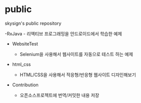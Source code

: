 # public
skysign's public repository

-RxJava
	- 리액티브 프로그래밍을 안드로이드에서 학습한 예제

- WebsiteTest
	- Selenium을 사용해서 웹사이트를 자동으로 테스트 하는 예제

- html_css
	- HTML/CSS을 사용해서 적응형/반응형 웹사이트 디자인해보기

- Contribution
	- 오픈소스프로젝트에 번역/커밋한 내용 저장